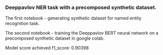 ### Deeppavlov NER task with a precomposed synthetic dataset.

The first notebook - generating synthetic dataset for named entity recognition task.

The second notebook - training the Deeppavlov BERT neural network on a precomposed synthetic dataset in google colab.

Model score achieved f1_score:  0.90398

